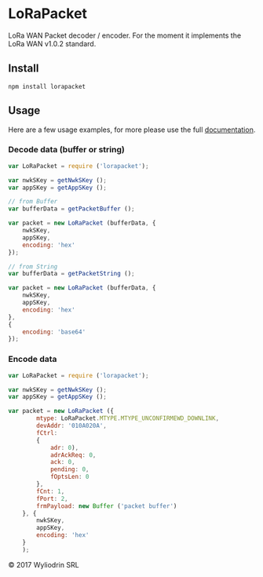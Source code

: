 # LoRaPacket
LoRa WAN Packet decoder / encoder. For the moment it implements the LoRa WAN v1.0.2 standard.

## Install

    npm install lorapacket

## Usage

Here are a few usage examples, for more please use the full [documentation](DOCUMENTATION.md).

### Decode data (buffer or string)
````javascript
var LoRaPacket = require ('lorapacket');

var nwkSKey = getNwkSKey ();
var appSKey = getAppSKey ();

// from Buffer
var bufferData = getPacketBuffer ();

var packet = new LoRaPacket (bufferData, {
    nwkSKey,
    appSKey,
    encoding: 'hex'
});

// from String
var bufferData = getPacketString ();

var packet = new LoRaPacket (bufferData, {
    nwkSKey,
    appSKey,
    encoding: 'hex'
},
{
    encoding: 'base64'
});
````

### Encode data 
````javascript
var LoRaPacket = require ('lorapacket');

var nwkSKey = getNwkSKey ();
var appSKey = getAppSKey ();

var packet = new LoRaPacket ({
        mtype: LoRaPacket.MTYPE.MTYPE_UNCONFIRMEWD_DOWNLINK,
        devAddr: '010A020A',
        fCtrl:
        {
            adr: 0),
            adrAckReq: 0,
            ack: 0,
            pending: 0,
            fOptsLen: 0
        },
        fCnt: 1,
        fPort: 2,
        frmPayload: new Buffer ('packet buffer')
    }, {
        nwkSKey,
        appSKey,
        encoding: 'hex'
    }
    );
````


&copy; 2017 Wyliodrin SRL

